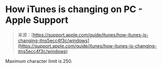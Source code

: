 <!--yml
category: 未分类
date: 2024-05-27 14:42:21
-->

# How iTunes is changing on PC - Apple Support

> 来源：[https://support.apple.com/guide/itunes/how-itunes-is-changing-itns5ecc4f3c/windows](https://support.apple.com/guide/itunes/how-itunes-is-changing-itns5ecc4f3c/windows)

Maximum character limit is 250.